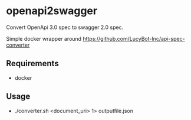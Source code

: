 # openapi2swagger
Convert OpenApi 3.0 spec to swagger 2.0 spec.

Simple docker wrapper around https://github.com/LucyBot-Inc/api-spec-converter

## Requirements
- docker

## Usage
- ./converter.sh <document_uri> 1> outputfile.json

